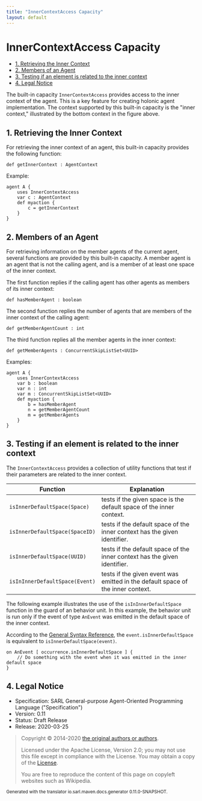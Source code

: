 ```yaml
---
title: "InnerContextAccess Capacity"
layout: default
---
```


# InnerContextAccess Capacity


<ul class="page_outline" id="page_outline">

<li><a href="#1-retrieving-the-inner-context">1. Retrieving the Inner Context</a></li>
<li><a href="#2-members-of-an-agent">2. Members of an Agent</a></li>
<li><a href="#3-testing-if-an-element-is-related-to-the-inner-context">3. Testing if an element is related to the inner context</a></li>
<li><a href="#4-legal-notice">4. Legal Notice</a></li>

</ul>


The built-in capacity `InnerContextAccess` provides access to the inner context of the agent.
This is a key feature for creating holonic agent implementation.
The context supported by this built-in capacity is the "inner context," illustrated by the
bottom context in the figure above.




## 1. Retrieving the Inner Context

For retrieving the inner context of an agent, this built-in capacity provides the following function:

```sarl
def getInnerContext : AgentContext
```



Example:

```sarl
agent A {
	uses InnerContextAccess
	var c : AgentContext
	def myaction {
		c = getInnerContext
	}
}
```



## 2. Members of an Agent

For retrieving information on the member agents of the current agent, several functions are
provided by this built-in capacity.
A member agent is an agent that is not the calling agent, and is a member of at least
one space of the inner context.

The first function replies if the calling agent has other agents as members of its inner context:

```sarl
def hasMemberAgent : boolean
```



The second function replies the number of agents that are members of the inner context of the calling agent:

```sarl
def getMemberAgentCount : int
```



The third function replies all the member agents in the inner context:

```sarl
def getMemberAgents : ConcurrentSkipListSet<UUID>
```



Examples:

```sarl
agent A {
	uses InnerContextAccess
	var b : boolean
	var n : int
	var m : ConcurrentSkipListSet<UUID>
	def myaction {
		b = hasMemberAgent
		n = getMemberAgentCount
		m = getMemberAgents
	}
}
```



## 3. Testing if an element is related to the inner context

The `InnerContextAccess` provides a collection of utility functions that test if their parameters
are related to the inner context.


| Function                           | Explanation                                                                     |
| ---------------------------------- | ------------------------------------------------------------------------------- |
| `isInnerDefaultSpace(Space)`   | tests if the given space is the default space of the inner context.             |
| `isInnerDefaultSpace(SpaceID)` | tests if the default space of the inner context has the given identifier.       |
| `isInnerDefaultSpace(UUID)`    | tests if the default space of the inner context has the given identifier.       |
| `isInInnerDefaultSpace(Event)` | tests if the given event was emitted in the default space of the inner context. |


The following example illustrates the use of the `isInInnerDefaultSpace` function in the guard
of an behavior unit. In this example, the behavior unit is run only if the event
of type `AnEvent` was emitted in the default space of the inner context.

<note>According to the [General Syntax Reference](../GeneralSyntax.html),
the `event.isInnerDefaultSpace` is equivalent to `isInnerDefaultSpace(event)`.</note>

```sarl
on AnEvent [ occurrence.inInnerDefaultSpace ] {
	// Do something with the event when it was emitted in the inner default space
}
```




## 4. Legal Notice

* Specification: SARL General-purpose Agent-Oriented Programming Language ("Specification")
* Version: 0.11
* Status: Draft Release
* Release: 2020-03-25

> Copyright &copy; 2014-2020 [the original authors or authors](http://www.sarl.io/about/index.html).
>
> Licensed under the Apache License, Version 2.0;
> you may not use this file except in compliance with the License.
> You may obtain a copy of the [License](http://www.apache.org/licenses/LICENSE-2.0).
>
> You are free to reproduce the content of this page on copyleft websites such as Wikipedia.

<small>Generated with the translator io.sarl.maven.docs.generator 0.11.0-SNAPSHOT.</small>